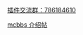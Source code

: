 [插件交流群：786184610](shang.qq.com/wpa/qunwpa?idkey=2bce4c6ead357011b84765ef5b4b607cc809fa16aee132c5ce0a56b7a4e16293)

[mcbbs 介绍帖](https://www.mcbbs.net/forum.php?mod=viewthread&tid=879187)